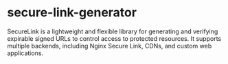 # secure-link-generator
SecureLink is a lightweight and flexible library for generating and verifying expirable signed URLs to control access to protected resources. It supports multiple backends, including Nginx Secure Link, CDNs, and custom web applications.
